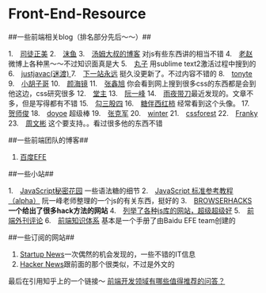 Front-End-Resource
================

##一些前端相关blog（排名部分先后～～）##

1.　[司徒正美](http://www.cnblogs.com/rubylouvre/)
2.　[沫鱼](http://www.cnblogs.com/mofish/)
3.　[汤姆大叔的博客](http://www.cnblogs.com/TomXu/)  对js有些东西讲的相当不错
4.　[老赵](http://blog.zhaojie.me/front-end/)  微博上各种黑～～不过知识面真是大
5.　[丸子](http://i.wanz.im/) 用sublime text2激活过程中搜到的
6.　[justjavac(迷渡) ](http://justjavac.com/) 
7.　[下一站永远](http://www.cnblogs.com/softlover/) 挺久没更新了。不过内容不错的
8.　[tonyte](http://www.webcjs.com/)
9.　[小胡子哥](http://barretlee.com/) 
10.　[颜海镜](http://yanhaijing.com/)
11.　[张鑫旭](http://www.zhangxinxu.com/wordpress/) 你会看到网上搜到很多css的东西都是会到他这边，css研究很多
12.　[堂主](http://www.osmn00.com/)
13.　[阮一峰](http://www.ruanyifeng.com/blog/)
14.　[雨夜带刀](http://stylechen.com/)最近发现的。文章不多，但是写得都有不错
15.　[勾三股四](http://jiongks.name/)
16.　[糖伴西红柿](http://gaowhen.com/) 经常看到这个头像。
17.　[贺师俊](http://hax.iteye.com/)
18.　[doyoe](http://www.doyoe.com/) 超级棒
19.　[张克军](http://hikejun.com/blog/)
20.　[winter](http://winter-cn.cnblogs.com/)
21.　[cssforest](http://blog.cssforest.org/)
22.　[Franky](http://www.cnblogs.com/_franky/)
23.　[周文彬](http://www.zhouwenbin.com/) 这个要支持。。看过很多他的东西不错

##一些前端团队的博客##

1. [百度EFE](http://efe.baidu.com/)

##一些小站##

1.　[JavaScript秘密花园](http://sanshi.me/articles/JavaScript-Garden-CN/html/#intro) 一些语法糖的细节
2.　[JavaScript 标准参考教程（alpha）](http://javascript.ruanyifeng.com/) 阮一峰老师整理的一个js的有关东西，挺好的
3.　[BROWSERHACKS](http://browserhacks.com/)**一个给出了很多hack方法的网站**
4.　[列举了各种js库的网站，超级超级好](http://www.javascripting.com/)
5.　[前端外刊评论](http://zhuanlan.zhihu.com/FrontendMagazine)
6.　[前端知识体系](http://ecomfe.duapp.com/) 基本是一个手册了由Baidu EFE team创建的

##一些订阅的网站##

1. [Startup News](http://news.dbanotes.net/news)一次偶然的机会发现的，一些不错的IT信息
2. [Hacker News](https://news.ycombinator.com/news)跟前面的那个很类似，不过是外文的


最后在引用知乎上的一个链接～
[前端开发领域有哪些值得推荐的问答？](http://www.zhihu.com/question/20246142/answer/14470387)